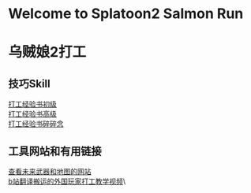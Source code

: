 # Welcome to Splatoon2 Salmon Run
# 乌贼娘2打工

## 技巧Skill
[打工经验书初级](/step-1)\
[打工经验书高级](/step-2)\
[打工经验书碎碎念](/tips)

## 工具网站和有用链接
[查看未来武器和地图的网站](https://content.oatmealdome.me/bcat/salmon_run)\
[b站翻译搬运的外国玩家打工教学视频](https://www.bilibili.com/video/av50470639/)\


